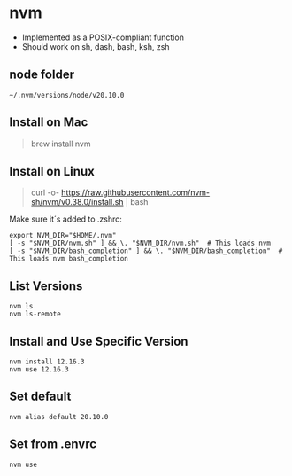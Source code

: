 # nvm
* Implemented as a POSIX-compliant function
* Should work on sh, dash, bash, ksh, zsh

## node folder
```
~/.nvm/versions/node/v20.10.0
```
## Install on Mac
> brew install nvm

## Install on Linux
> curl -o- https://raw.githubusercontent.com/nvm-sh/nvm/v0.38.0/install.sh | bash

Make sure it´s added to .zshrc:
```
export NVM_DIR="$HOME/.nvm"
[ -s "$NVM_DIR/nvm.sh" ] && \. "$NVM_DIR/nvm.sh"  # This loads nvm
[ -s "$NVM_DIR/bash_completion" ] && \. "$NVM_DIR/bash_completion"  # This loads nvm bash_completion
```

## List Versions
```
nvm ls
nvm ls-remote
```

## Install and Use Specific Version
```
nvm install 12.16.3
nvm use 12.16.3
```

## Set default
```
nvm alias default 20.10.0
```

## Set from .envrc
```
nvm use
```
